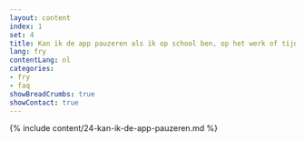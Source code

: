 ```yaml
---
layout: content
index: 1
set: 4
title: Kan ik de app pauzeren als ik op school ben, op het werk of tijdens het sporten?
lang: fry
contentLang: nl
categories:
- fry
- faq
showBreadCrumbs: true
showContact: true
---
```

{% include content/24-kan-ik-de-app-pauzeren.md %}
